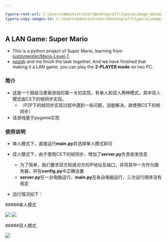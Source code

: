 ```yaml
---

typora-root-url: C:\Users\Administrator\Desktop\all\typora\image_md\mario
typora-copy-images-to: C:\Users\Administrator\Desktop\all\typora\image_md\mario
---
```


## A LAN Game: Super Mario 

* This is a python project of Super Mario, learning from [justinmeister/Mario-Level-1](https://github.com/justinmeister/Mario-Level-1).
* [ppzqh](https://github.com/ppzqh) and me finish the task together, And we have finished that making it a LAN game, you can play the **2-PLAYER mode** on two PC. 

### 简介

* 这是一个超级马里奥游戏的第一关的实现，有单人和双人两种模式，其中双人模式由CS下的帧同步实现。
  * （P2P下的帧同步实现过程中遇到一些问题，没能解决，故使用CS下的帧同步）
* 该游戏基于pygame实现

### 使用说明

* 单人模式下，直接运行**main.py**并选择单人模式即可

* 双人模式下，由于使用CS下的帧同步，增加了**server.py**负责收发信息
  * 为了简单，我们要求双方知道对方的IP地址及端口，并将其中一方作为服务器，并在**config.py**中正确设置
  * **server.py**在一台电脑运行，**main.py**在各自电脑运行，三次运行顺序没有规定

* 运行情况如下：

#####单人模式

<img src="http://chuantu.biz/t6/329/1529136015x1822611287.png">
<img src="http://chuantu.biz/t6/329/1529137170x-1404775503.gif">

  

#####双人模式

<img src="http://chuantu.biz/t6/329/1529137664x-1404775503.gif">



  